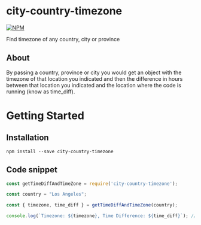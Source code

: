 # city-country-timezone

[![NPM](https://nodei.co/npm/city-country-timezone.png?downloads=true&downloadRank=true&stars=true)](https://nodei.co/npm/city-country-timezone/)

Find timezone of any country, city or province

## About
By passing a country, province or city you would get an object with the timezone of that location you indicated and then the difference in hours between that location you indicated and the location where the code is running (know as time_diff).


# Getting Started

## Installation

`npm install --save city-country-timezone`

## Code snippet

```javascript
const getTimeDiffAndTimeZone = require('city-country-timezone');

const country = "Los Angeles";

const { timezone, time_diff } = getTimeDiffAndTimeZone(country);

console.log(`Timezone: ${timezone}, Time Difference: ${time_diff}`); // Timezone: America/Santiago, Time Difference: -5
```
